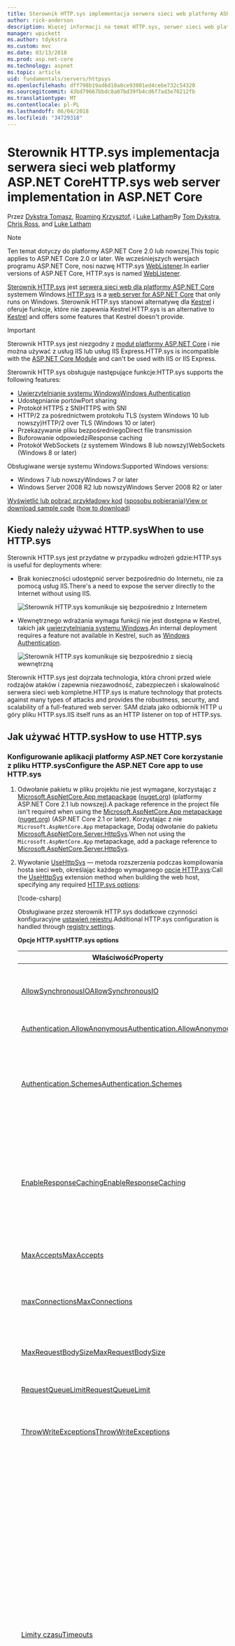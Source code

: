 ```yaml
---
title: Sterownik HTTP.sys implementacja serwera sieci web platformy ASP.NET Core
author: rick-anderson
description: Więcej informacji na temat HTTP.sys, serwer sieci web platformy ASP.NET Core w systemie Windows. W oparciu sterownik trybu jądra HTTP.sys, sterownik HTTP.sys stanowi alternatywę dla Kestrel, który może służyć do bezpośredniego połączenia z Internetem bez usług IIS.
manager: wpickett
ms.author: tdykstra
ms.custom: mvc
ms.date: 03/13/2018
ms.prod: asp.net-core
ms.technology: aspnet
ms.topic: article
uid: fundamentals/servers/httpsys
ms.openlocfilehash: dff798b19ad6d10a8ce93001ed4cebe732c54320
ms.sourcegitcommit: 43bd79667bbdc8a07bd39fb4cd6f7ad3e70212fb
ms.translationtype: MT
ms.contentlocale: pl-PL
ms.lasthandoff: 06/04/2018
ms.locfileid: "34729318"
---
```

# <a name="httpsys-web-server-implementation-in-aspnet-core"></a><span data-ttu-id="ba07b-104">Sterownik HTTP.sys implementacja serwera sieci web platformy ASP.NET Core</span><span class="sxs-lookup"><span data-stu-id="ba07b-104">HTTP.sys web server implementation in ASP.NET Core</span></span>

<span data-ttu-id="ba07b-105">Przez [Dykstra Tomasz](https://github.com/tdykstra), [Roaming Krzysztof](https://github.com/Tratcher), i [Luke Latham](https://github.com/guardrex)</span><span class="sxs-lookup"><span data-stu-id="ba07b-105">By [Tom Dykstra](https://github.com/tdykstra), [Chris Ross](https://github.com/Tratcher), and [Luke Latham](https://github.com/guardrex)</span></span>

> [!NOTE]
> <span data-ttu-id="ba07b-106">Ten temat dotyczy do platformy ASP.NET Core 2.0 lub nowszej.</span><span class="sxs-lookup"><span data-stu-id="ba07b-106">This topic applies to ASP.NET Core 2.0 or later.</span></span> <span data-ttu-id="ba07b-107">We wcześniejszych wersjach programu ASP.NET Core, nosi nazwę HTTP.sys [WebListener](xref:fundamentals/servers/weblistener).</span><span class="sxs-lookup"><span data-stu-id="ba07b-107">In earlier versions of ASP.NET Core, HTTP.sys is named [WebListener](xref:fundamentals/servers/weblistener).</span></span>

<span data-ttu-id="ba07b-108">[Sterownik HTTP.sys](/iis/get-started/introduction-to-iis/introduction-to-iis-architecture#hypertext-transfer-protocol-stack-httpsys) jest [serwera sieci web dla platformy ASP.NET Core](xref:fundamentals/servers/index) systemem Windows.</span><span class="sxs-lookup"><span data-stu-id="ba07b-108">[HTTP.sys](/iis/get-started/introduction-to-iis/introduction-to-iis-architecture#hypertext-transfer-protocol-stack-httpsys) is a [web server for ASP.NET Core](xref:fundamentals/servers/index) that only runs on Windows.</span></span> <span data-ttu-id="ba07b-109">Sterownik HTTP.sys stanowi alternatywę dla [Kestrel](xref:fundamentals/servers/kestrel) i oferuje funkcje, które nie zapewnia Kestrel.</span><span class="sxs-lookup"><span data-stu-id="ba07b-109">HTTP.sys is an alternative to [Kestrel](xref:fundamentals/servers/kestrel) and offers some features that Kestrel doesn't provide.</span></span>

> [!IMPORTANT]
> <span data-ttu-id="ba07b-110">Sterownik HTTP.sys jest niezgodny z [moduł platformy ASP.NET Core](xref:fundamentals/servers/aspnet-core-module) i nie można używać z usług IIS lub usług IIS Express.</span><span class="sxs-lookup"><span data-stu-id="ba07b-110">HTTP.sys is incompatible with the [ASP.NET Core Module](xref:fundamentals/servers/aspnet-core-module) and can't be used with IIS or IIS Express.</span></span>

<span data-ttu-id="ba07b-111">Sterownik HTTP.sys obsługuje następujące funkcje:</span><span class="sxs-lookup"><span data-stu-id="ba07b-111">HTTP.sys supports the following features:</span></span>

* [<span data-ttu-id="ba07b-112">Uwierzytelnianie systemu Windows</span><span class="sxs-lookup"><span data-stu-id="ba07b-112">Windows Authentication</span></span>](xref:security/authentication/windowsauth)
* <span data-ttu-id="ba07b-113">Udostępnianie portów</span><span class="sxs-lookup"><span data-stu-id="ba07b-113">Port sharing</span></span>
* <span data-ttu-id="ba07b-114">Protokół HTTPS z SNI</span><span class="sxs-lookup"><span data-stu-id="ba07b-114">HTTPS with SNI</span></span>
* <span data-ttu-id="ba07b-115">HTTP/2 za pośrednictwem protokołu TLS (system Windows 10 lub nowszy)</span><span class="sxs-lookup"><span data-stu-id="ba07b-115">HTTP/2 over TLS (Windows 10 or later)</span></span>
* <span data-ttu-id="ba07b-116">Przekazywanie pliku bezpośredniego</span><span class="sxs-lookup"><span data-stu-id="ba07b-116">Direct file transmission</span></span>
* <span data-ttu-id="ba07b-117">Buforowanie odpowiedzi</span><span class="sxs-lookup"><span data-stu-id="ba07b-117">Response caching</span></span>
* <span data-ttu-id="ba07b-118">Protokół WebSockets (z systemem Windows 8 lub nowszy)</span><span class="sxs-lookup"><span data-stu-id="ba07b-118">WebSockets (Windows 8 or later)</span></span>

<span data-ttu-id="ba07b-119">Obsługiwane wersje systemu Windows:</span><span class="sxs-lookup"><span data-stu-id="ba07b-119">Supported Windows versions:</span></span>

* <span data-ttu-id="ba07b-120">Windows 7 lub nowszy</span><span class="sxs-lookup"><span data-stu-id="ba07b-120">Windows 7 or later</span></span>
* <span data-ttu-id="ba07b-121">Windows Server 2008 R2 lub nowszy</span><span class="sxs-lookup"><span data-stu-id="ba07b-121">Windows Server 2008 R2 or later</span></span>

<span data-ttu-id="ba07b-122">[Wyświetlić lub pobrać przykładowy kod](https://github.com/aspnet/Docs/tree/master/aspnetcore/fundamentals/servers/httpsys/sample) ([sposobu pobierania](xref:tutorials/index#how-to-download-a-sample))</span><span class="sxs-lookup"><span data-stu-id="ba07b-122">[View or download sample code](https://github.com/aspnet/Docs/tree/master/aspnetcore/fundamentals/servers/httpsys/sample) ([how to download](xref:tutorials/index#how-to-download-a-sample))</span></span>

## <a name="when-to-use-httpsys"></a><span data-ttu-id="ba07b-123">Kiedy należy używać HTTP.sys</span><span class="sxs-lookup"><span data-stu-id="ba07b-123">When to use HTTP.sys</span></span>

<span data-ttu-id="ba07b-124">Sterownik HTTP.sys jest przydatne w przypadku wdrożeń gdzie:</span><span class="sxs-lookup"><span data-stu-id="ba07b-124">HTTP.sys is useful for deployments where:</span></span>

* <span data-ttu-id="ba07b-125">Brak konieczności udostępnić server bezpośrednio do Internetu, nie za pomocą usług IIS.</span><span class="sxs-lookup"><span data-stu-id="ba07b-125">There's a need to expose the server directly to the Internet without using IIS.</span></span>

  ![Sterownik HTTP.sys komunikuje się bezpośrednio z Internetem](httpsys/_static/httpsys-to-internet.png)

* <span data-ttu-id="ba07b-127">Wewnętrznego wdrażania wymaga funkcji nie jest dostępna w Kestrel, takich jak [uwierzytelniania systemu Windows](xref:security/authentication/windowsauth).</span><span class="sxs-lookup"><span data-stu-id="ba07b-127">An internal deployment requires a feature not available in Kestrel, such as [Windows Authentication](xref:security/authentication/windowsauth).</span></span>

  ![Sterownik HTTP.sys komunikuje się bezpośrednio z siecią wewnętrzną](httpsys/_static/httpsys-to-internal.png)

<span data-ttu-id="ba07b-129">Sterownik HTTP.sys jest dojrzała technologia, która chroni przed wiele rodzajów ataków i zapewnia niezawodność, zabezpieczeń i skalowalność serwera sieci web kompletne.</span><span class="sxs-lookup"><span data-stu-id="ba07b-129">HTTP.sys is mature technology that protects against many types of attacks and provides the robustness, security, and scalability of a full-featured web server.</span></span> <span data-ttu-id="ba07b-130">SAM działa jako odbiornik HTTP u góry pliku HTTP.sys.</span><span class="sxs-lookup"><span data-stu-id="ba07b-130">IIS itself runs as an HTTP listener on top of HTTP.sys.</span></span> 

## <a name="how-to-use-httpsys"></a><span data-ttu-id="ba07b-131">Jak używać HTTP.sys</span><span class="sxs-lookup"><span data-stu-id="ba07b-131">How to use HTTP.sys</span></span>

### <a name="configure-the-aspnet-core-app-to-use-httpsys"></a><span data-ttu-id="ba07b-132">Konfigurowanie aplikacji platformy ASP.NET Core korzystanie z pliku HTTP.sys</span><span class="sxs-lookup"><span data-stu-id="ba07b-132">Configure the ASP.NET Core app to use HTTP.sys</span></span>

1. <span data-ttu-id="ba07b-133">Odwołanie pakietu w pliku projektu nie jest wymagane, korzystając z [Microsoft.AspNetCore.App metapackage](xref:fundamentals/metapackage-app) ([nuget.org](https://www.nuget.org/packages/Microsoft.AspNetCore.App/)) (platformy ASP.NET Core 2.1 lub nowszej).</span><span class="sxs-lookup"><span data-stu-id="ba07b-133">A package reference in the project file isn't required when using the [Microsoft.AspNetCore.App metapackage](xref:fundamentals/metapackage-app) ([nuget.org](https://www.nuget.org/packages/Microsoft.AspNetCore.App/)) (ASP.NET Core 2.1 or later).</span></span> <span data-ttu-id="ba07b-134">Korzystając z nie `Microsoft.AspNetCore.App` metapackage, Dodaj odwołanie do pakietu [Microsoft.AspNetCore.Server.HttpSys](https://www.nuget.org/packages/Microsoft.AspNetCore.Server.HttpSys/).</span><span class="sxs-lookup"><span data-stu-id="ba07b-134">When not using the `Microsoft.AspNetCore.App` metapackage, add a package reference to [Microsoft.AspNetCore.Server.HttpSys](https://www.nuget.org/packages/Microsoft.AspNetCore.Server.HttpSys/).</span></span>

2. <span data-ttu-id="ba07b-135">Wywołanie [UseHttpSys](/dotnet/api/microsoft.aspnetcore.hosting.webhostbuilderhttpsysextensions.usehttpsys) — metoda rozszerzenia podczas kompilowania hosta sieci web, określając każdego wymaganego [opcje HTTP.sys](/dotnet/api/microsoft.aspnetcore.server.httpsys.httpsysoptions):</span><span class="sxs-lookup"><span data-stu-id="ba07b-135">Call the [UseHttpSys](/dotnet/api/microsoft.aspnetcore.hosting.webhostbuilderhttpsysextensions.usehttpsys) extension method when building the web host, specifying any required [HTTP.sys options](/dotnet/api/microsoft.aspnetcore.server.httpsys.httpsysoptions):</span></span>

   [!code-csharp[](httpsys/sample/Program.cs?name=snippet1&highlight=4-12)]

   <span data-ttu-id="ba07b-136">Obsługiwane przez sterownik HTTP.sys dodatkowe czynności konfiguracyjne [ustawień rejestru](https://support.microsoft.com/kb/820129).</span><span class="sxs-lookup"><span data-stu-id="ba07b-136">Additional HTTP.sys configuration is handled through [registry settings](https://support.microsoft.com/kb/820129).</span></span>

   <span data-ttu-id="ba07b-137">**Opcje HTTP.sys**</span><span class="sxs-lookup"><span data-stu-id="ba07b-137">**HTTP.sys options**</span></span>

   | <span data-ttu-id="ba07b-138">Właściwość</span><span class="sxs-lookup"><span data-stu-id="ba07b-138">Property</span></span> | <span data-ttu-id="ba07b-139">Opis</span><span class="sxs-lookup"><span data-stu-id="ba07b-139">Description</span></span> | <span data-ttu-id="ba07b-140">Domyślny</span><span class="sxs-lookup"><span data-stu-id="ba07b-140">Default</span></span> |
   | -------- | ----------- | :-----: |
   | [<span data-ttu-id="ba07b-141">AllowSynchronousIO</span><span class="sxs-lookup"><span data-stu-id="ba07b-141">AllowSynchronousIO</span></span>](/dotnet/api/microsoft.aspnetcore.server.httpsys.httpsysoptions.allowsynchronousio) | <span data-ttu-id="ba07b-142">Kontrolowanie, czy synchroniczne we/wy jest dozwolone dla `HttpContext.Request.Body` i `HttpContext.Response.Body`.</span><span class="sxs-lookup"><span data-stu-id="ba07b-142">Control whether synchronous input/output is allowed for the `HttpContext.Request.Body` and `HttpContext.Response.Body`.</span></span> | `true` |
   | [<span data-ttu-id="ba07b-143">Authentication.AllowAnonymous</span><span class="sxs-lookup"><span data-stu-id="ba07b-143">Authentication.AllowAnonymous</span></span>](/dotnet/api/microsoft.aspnetcore.server.httpsys.authenticationmanager.allowanonymous) | <span data-ttu-id="ba07b-144">Zezwalaj na anonimowe żądania.</span><span class="sxs-lookup"><span data-stu-id="ba07b-144">Allow anonymous requests.</span></span> | `true` |
   | [<span data-ttu-id="ba07b-145">Authentication.Schemes</span><span class="sxs-lookup"><span data-stu-id="ba07b-145">Authentication.Schemes</span></span>](/dotnet/api/microsoft.aspnetcore.server.httpsys.authenticationmanager.schemes) | <span data-ttu-id="ba07b-146">Określ schematy uwierzytelniania dozwolonych.</span><span class="sxs-lookup"><span data-stu-id="ba07b-146">Specify the allowed authentication schemes.</span></span> <span data-ttu-id="ba07b-147">Może być modyfikowany w dowolnym momencie przed disposing odbiornika.</span><span class="sxs-lookup"><span data-stu-id="ba07b-147">May be modified at any time prior to disposing the listener.</span></span> <span data-ttu-id="ba07b-148">Wartości są dostarczane przez [wyliczenia AuthenticationSchemes](/dotnet/api/microsoft.aspnetcore.server.httpsys.authenticationschemes): `Basic`, `Kerberos`, `Negotiate`, `None`, i `NTLM`.</span><span class="sxs-lookup"><span data-stu-id="ba07b-148">Values are provided by the [AuthenticationSchemes enum](/dotnet/api/microsoft.aspnetcore.server.httpsys.authenticationschemes): `Basic`, `Kerberos`, `Negotiate`, `None`, and `NTLM`.</span></span> | `None` |
   | [<span data-ttu-id="ba07b-149">EnableResponseCaching</span><span class="sxs-lookup"><span data-stu-id="ba07b-149">EnableResponseCaching</span></span>](/dotnet/api/microsoft.aspnetcore.server.httpsys.httpsysoptions.enableresponsecaching) | <span data-ttu-id="ba07b-150">Próba [trybu jądra](/windows-hardware/drivers/gettingstarted/user-mode-and-kernel-mode) buforowanie odpowiedzi z kwalifikujących się nagłówków.</span><span class="sxs-lookup"><span data-stu-id="ba07b-150">Attempt [kernel-mode](/windows-hardware/drivers/gettingstarted/user-mode-and-kernel-mode) caching for responses with eligible headers.</span></span> <span data-ttu-id="ba07b-151">Odpowiedź nie może zawierać `Set-Cookie`, `Vary`, lub `Pragma` nagłówków.</span><span class="sxs-lookup"><span data-stu-id="ba07b-151">The response may not include `Set-Cookie`, `Vary`, or `Pragma` headers.</span></span> <span data-ttu-id="ba07b-152">Musi on zawierać `Cache-Control` nagłówka to jest `public` i `shared-max-age` lub `max-age` wartość, lub `Expires` nagłówka.</span><span class="sxs-lookup"><span data-stu-id="ba07b-152">It must include a `Cache-Control` header that's `public` and either a `shared-max-age` or `max-age` value, or an `Expires` header.</span></span> | `true` |
   | [<span data-ttu-id="ba07b-153">MaxAccepts</span><span class="sxs-lookup"><span data-stu-id="ba07b-153">MaxAccepts</span></span>](/dotnet/api/microsoft.aspnetcore.server.httpsys.httpsysoptions.maxaccepts) | <span data-ttu-id="ba07b-154">Maksymalna liczba równoczesnych akceptuje.</span><span class="sxs-lookup"><span data-stu-id="ba07b-154">The maximum number of concurrent accepts.</span></span> | <span data-ttu-id="ba07b-155">5 &times; [środowiska.<br> ProcessorCount](/dotnet/api/system.environment.processorcount)</span><span class="sxs-lookup"><span data-stu-id="ba07b-155">5 &times; [Environment.<br>ProcessorCount](/dotnet/api/system.environment.processorcount)</span></span> |
   | [<span data-ttu-id="ba07b-156">maxConnections</span><span class="sxs-lookup"><span data-stu-id="ba07b-156">MaxConnections</span></span>](/dotnet/api/microsoft.aspnetcore.server.httpsys.httpsysoptions.maxconnections) | <span data-ttu-id="ba07b-157">Maksymalna liczba jednoczesnych połączeń, aby zaakceptować.</span><span class="sxs-lookup"><span data-stu-id="ba07b-157">The maximum number of concurrent connections to accept.</span></span> <span data-ttu-id="ba07b-158">Użyj `-1` = nieskończoność.</span><span class="sxs-lookup"><span data-stu-id="ba07b-158">Use `-1` for infinite.</span></span> <span data-ttu-id="ba07b-159">Użyj `null` do używania ustawienia komputera.</span><span class="sxs-lookup"><span data-stu-id="ba07b-159">Use `null` to use the registry's machine-wide setting.</span></span> | `null`<br><span data-ttu-id="ba07b-160">(unlimited)</span><span class="sxs-lookup"><span data-stu-id="ba07b-160">(unlimited)</span></span> |
   | [<span data-ttu-id="ba07b-161">MaxRequestBodySize</span><span class="sxs-lookup"><span data-stu-id="ba07b-161">MaxRequestBodySize</span></span>](/dotnet/api/microsoft.aspnetcore.server.httpsys.httpsysoptions.maxrequestbodysize) | <span data-ttu-id="ba07b-162">Zobacz <a href="#maxrequestbodysize">MaxRequestBodySize</a> sekcji.</span><span class="sxs-lookup"><span data-stu-id="ba07b-162">See the <a href="#maxrequestbodysize">MaxRequestBodySize</a> section.</span></span> | <span data-ttu-id="ba07b-163">30000000 bajtów</span><span class="sxs-lookup"><span data-stu-id="ba07b-163">30000000 bytes</span></span><br><span data-ttu-id="ba07b-164">(~28.6 MB)</span><span class="sxs-lookup"><span data-stu-id="ba07b-164">(~28.6 MB)</span></span> |
   | [<span data-ttu-id="ba07b-165">RequestQueueLimit</span><span class="sxs-lookup"><span data-stu-id="ba07b-165">RequestQueueLimit</span></span>](/dotnet/api/microsoft.aspnetcore.server.httpsys.httpsysoptions.requestqueuelimit) | <span data-ttu-id="ba07b-166">Maksymalna liczba żądań, które mogą być umieszczone w kolejce.</span><span class="sxs-lookup"><span data-stu-id="ba07b-166">The maximum number of requests that can be queued.</span></span> | <span data-ttu-id="ba07b-167">1000</span><span class="sxs-lookup"><span data-stu-id="ba07b-167">1000</span></span> |
   | [<span data-ttu-id="ba07b-168">ThrowWriteExceptions</span><span class="sxs-lookup"><span data-stu-id="ba07b-168">ThrowWriteExceptions</span></span>](/dotnet/api/microsoft.aspnetcore.server.httpsys.httpsysoptions.throwwriteexceptions) | <span data-ttu-id="ba07b-169">Wskazać, czy operacji zapisu treści odpowiedzi, które zakończy się niepowodzeniem z powodu klienta połączenie powinno zgłaszają wyjątki, czy zakończone normalnie.</span><span class="sxs-lookup"><span data-stu-id="ba07b-169">Indicate if response body writes that fail due to client disconnects should throw exceptions or complete normally.</span></span> | `false`<br><span data-ttu-id="ba07b-170">(zazwyczaj ukończenia)</span><span class="sxs-lookup"><span data-stu-id="ba07b-170">(complete normally)</span></span> |
   | [<span data-ttu-id="ba07b-171">Limity czasu</span><span class="sxs-lookup"><span data-stu-id="ba07b-171">Timeouts</span></span>](/dotnet/api/microsoft.aspnetcore.server.httpsys.httpsysoptions.timeouts) | <span data-ttu-id="ba07b-172">Udostępnianie pliku HTTP.sys [TimeoutManager](/dotnet/api/microsoft.aspnetcore.server.httpsys.timeoutmanager) konfigurację, która może być również skonfigurowane w rejestrze.</span><span class="sxs-lookup"><span data-stu-id="ba07b-172">Expose the HTTP.sys [TimeoutManager](/dotnet/api/microsoft.aspnetcore.server.httpsys.timeoutmanager) configuration, which may also be configured in the registry.</span></span> <span data-ttu-id="ba07b-173">Skorzystaj z łączy interfejsu API, aby dowiedzieć się więcej na temat każdego ustawienia, łącznie z wartościami domyślnymi:</span><span class="sxs-lookup"><span data-stu-id="ba07b-173">Follow the API links to learn more about each setting, including default values:</span></span><ul><li><span data-ttu-id="ba07b-174">[Timeouts.DrainEntityBody](/dotnet/api/microsoft.aspnetcore.server.httpsys.httpsysoptions.timeouts.drainentitybody) &ndash; czas dozwolony dla interfejsu API serwera HTTP w celu opróżnienia treści jednostki podtrzymania połączenia.</span><span class="sxs-lookup"><span data-stu-id="ba07b-174">[Timeouts.DrainEntityBody](/dotnet/api/microsoft.aspnetcore.server.httpsys.httpsysoptions.timeouts.drainentitybody) &ndash; Time allowed for the HTTP Server API to drain the entity body on a Keep-Alive connection.</span></span></li><li><span data-ttu-id="ba07b-175">[Timeouts.EntityBody](/dotnet/api/microsoft.aspnetcore.server.httpsys.httpsysoptions.timeouts.entitybody) &ndash; czas dozwolony dla treści jednostki żądania do celu.</span><span class="sxs-lookup"><span data-stu-id="ba07b-175">[Timeouts.EntityBody](/dotnet/api/microsoft.aspnetcore.server.httpsys.httpsysoptions.timeouts.entitybody) &ndash; Time allowed for the request entity body to arrive.</span></span></li><li><span data-ttu-id="ba07b-176">[Timeouts.HeaderWait](/dotnet/api/microsoft.aspnetcore.server.httpsys.httpsysoptions.timeouts.headerwait) &ndash; czas dozwolony dla interfejsu API serwera HTTP przeanalizować nagłówka żądania.</span><span class="sxs-lookup"><span data-stu-id="ba07b-176">[Timeouts.HeaderWait](/dotnet/api/microsoft.aspnetcore.server.httpsys.httpsysoptions.timeouts.headerwait) &ndash; Time allowed for the HTTP Server API to parse the request header.</span></span></li><li><span data-ttu-id="ba07b-177">[Timeouts.IdleConnection](/dotnet/api/microsoft.aspnetcore.server.httpsys.httpsysoptions.timeouts.idleconnection) &ndash; czas dozwolony dla bezczynnego połączenia.</span><span class="sxs-lookup"><span data-stu-id="ba07b-177">[Timeouts.IdleConnection](/dotnet/api/microsoft.aspnetcore.server.httpsys.httpsysoptions.timeouts.idleconnection) &ndash; Time allowed for an idle connection.</span></span></li><li><span data-ttu-id="ba07b-178">[Timeouts.MinSendBytesPerSecond](/dotnet/api/microsoft.aspnetcore.server.httpsys.httpsysoptions.timeouts.minsendbytespersecond) &ndash; minimalna szybkość odpowiedzi wysyłania.</span><span class="sxs-lookup"><span data-stu-id="ba07b-178">[Timeouts.MinSendBytesPerSecond](/dotnet/api/microsoft.aspnetcore.server.httpsys.httpsysoptions.timeouts.minsendbytespersecond) &ndash; The minimum send rate for the response.</span></span></li><li><span data-ttu-id="ba07b-179">[Timeouts.RequestQueue](/dotnet/api/microsoft.aspnetcore.server.httpsys.httpsysoptions.timeouts.requestqueue) &ndash; czas przeznaczony na żądanie pozostawać w kolejce żądań, zanim go przejmuje przez aplikację.</span><span class="sxs-lookup"><span data-stu-id="ba07b-179">[Timeouts.RequestQueue](/dotnet/api/microsoft.aspnetcore.server.httpsys.httpsysoptions.timeouts.requestqueue) &ndash; Time allowed for the request to remain in the request queue before the app picks it up.</span></span></li></ul> |  |
   | [<span data-ttu-id="ba07b-180">UrlPrefixes</span><span class="sxs-lookup"><span data-stu-id="ba07b-180">UrlPrefixes</span></span>](/dotnet/api/microsoft.aspnetcore.server.httpsys.httpsysoptions.urlprefixes) | <span data-ttu-id="ba07b-181">Określ [UrlPrefixCollection](/dotnet/api/microsoft.aspnetcore.server.httpsys.urlprefixcollection) można zarejestrować przy użyciu składnika HTTP.sys.</span><span class="sxs-lookup"><span data-stu-id="ba07b-181">Specify the [UrlPrefixCollection](/dotnet/api/microsoft.aspnetcore.server.httpsys.urlprefixcollection) to register with HTTP.sys.</span></span> <span data-ttu-id="ba07b-182">Najbardziej przydatne jest [UrlPrefixCollection.Add](/dotnet/api/microsoft.aspnetcore.server.httpsys.urlprefixcollection.add), który służy do dodania do kolekcji prefiksu.</span><span class="sxs-lookup"><span data-stu-id="ba07b-182">The most useful is [UrlPrefixCollection.Add](/dotnet/api/microsoft.aspnetcore.server.httpsys.urlprefixcollection.add), which is used to add a prefix to the collection.</span></span> <span data-ttu-id="ba07b-183">Te mogą zostać zmodyfikowane w dowolnym momencie przed disposing odbiornika.</span><span class="sxs-lookup"><span data-stu-id="ba07b-183">These may be modified at any time prior to disposing the listener.</span></span> |  |

   <a name="maxrequestbodysize"></a>
   <span data-ttu-id="ba07b-184">**MaxRequestBodySize**</span><span class="sxs-lookup"><span data-stu-id="ba07b-184">**MaxRequestBodySize**</span></span>

   <span data-ttu-id="ba07b-185">Maksymalny dozwolony rozmiar żadnych treści żądania w bajtach.</span><span class="sxs-lookup"><span data-stu-id="ba07b-185">The maximum allowed size of any request body in bytes.</span></span> <span data-ttu-id="ba07b-186">Jeśli wartość `null`, żądanie maksymalny rozmiar treści jest nieograniczony.</span><span class="sxs-lookup"><span data-stu-id="ba07b-186">When set to `null`, the maximum request body size is unlimited.</span></span> <span data-ttu-id="ba07b-187">To ograniczenie nie ma wpływu na uaktualnionym połączeń, które są zawsze nieograniczone.</span><span class="sxs-lookup"><span data-stu-id="ba07b-187">This limit has no effect on upgraded connections, which are always unlimited.</span></span>

   <span data-ttu-id="ba07b-188">Zalecaną metodą do zastąpienia limitu w aplikacji ASP.NET Core MVC z jednym `IActionResult` jest użycie [RequestSizeLimitAttribute](/dotnet/api/microsoft.aspnetcore.mvc.requestsizelimitattribute) atrybutu metody akcji:</span><span class="sxs-lookup"><span data-stu-id="ba07b-188">The recommended method to override the limit in an ASP.NET Core MVC app for a single `IActionResult` is to use the [RequestSizeLimitAttribute](/dotnet/api/microsoft.aspnetcore.mvc.requestsizelimitattribute) attribute on an action method:</span></span>

   ```csharp
   [RequestSizeLimit(100000000)]
   public IActionResult MyActionMethod()
   ```

   <span data-ttu-id="ba07b-189">Jeśli aplikacja próbuje skonfigurować limit na żądanie, po uruchomieniu aplikacji odczytu żądania, jest zgłaszany wyjątek.</span><span class="sxs-lookup"><span data-stu-id="ba07b-189">An exception is thrown if the app attempts to configure the limit on a request after the app has started reading the request.</span></span> <span data-ttu-id="ba07b-190">`IsReadOnly` Właściwości można wskazać, czy `MaxRequestBodySize` właściwość jest w stanie tylko do odczytu, co oznacza jest za późno skonfigurować limit.</span><span class="sxs-lookup"><span data-stu-id="ba07b-190">An `IsReadOnly` property can be used to indicate if the `MaxRequestBodySize` property is in a read-only state, meaning it's too late to configure the limit.</span></span>

   <span data-ttu-id="ba07b-191">Jeśli aplikacja powinny zastępować [MaxRequestBodySize](/dotnet/api/microsoft.aspnetcore.server.httpsys.httpsysoptions.maxrequestbodysize) na żądanie, użyj [IHttpMaxRequestBodySizeFeature](/dotnet/api/microsoft.aspnetcore.http.features.ihttpmaxrequestbodysizefeature):</span><span class="sxs-lookup"><span data-stu-id="ba07b-191">If the app should override [MaxRequestBodySize](/dotnet/api/microsoft.aspnetcore.server.httpsys.httpsysoptions.maxrequestbodysize) per-request, use the [IHttpMaxRequestBodySizeFeature](/dotnet/api/microsoft.aspnetcore.http.features.ihttpmaxrequestbodysizefeature):</span></span>

   [!code-csharp[](httpsys/sample/Startup.cs?name=snippet1&highlight=6-7)]

3. <span data-ttu-id="ba07b-192">Jeśli używasz programu Visual Studio, upewnij się, że aplikacja nie jest skonfigurowana do uruchamiania usług IIS lub usług IIS Express.</span><span class="sxs-lookup"><span data-stu-id="ba07b-192">If using Visual Studio, make sure the app isn't configured to run IIS or IIS Express.</span></span>

   <span data-ttu-id="ba07b-193">W programie Visual Studio domyślnego profilu uruchamiania jest dla usług IIS Express.</span><span class="sxs-lookup"><span data-stu-id="ba07b-193">In Visual Studio, the default launch profile is for IIS Express.</span></span> <span data-ttu-id="ba07b-194">Aby uruchomić projekt jako aplikację konsoli, ręcznie zmienić wybranego profilu, jak pokazano na poniższym zrzucie ekranu:</span><span class="sxs-lookup"><span data-stu-id="ba07b-194">To run the project as a console app, manually change the selected profile, as shown in the following screen shot:</span></span>

   ![Wybierz profil aplikacji konsoli](httpsys/_static/vs-choose-profile.png)

### <a name="configure-windows-server"></a><span data-ttu-id="ba07b-196">Konfigurowanie systemu Windows Server</span><span class="sxs-lookup"><span data-stu-id="ba07b-196">Configure Windows Server</span></span>

1. <span data-ttu-id="ba07b-197">Jeśli aplikacja jest [wdrożenia zależne od framework](/dotnet/core/deploying/#framework-dependent-deployments-fdd), zainstaluj oprogramowanie .NET Core i .NET Framework (jeśli jest to aplikacja .NET Core docelowy program .NET Framework).</span><span class="sxs-lookup"><span data-stu-id="ba07b-197">If the app is a [framework-dependent deployment](/dotnet/core/deploying/#framework-dependent-deployments-fdd), install .NET Core, .NET Framework, or both (if the app is a .NET Core app targeting the .NET Framework).</span></span>

   * <span data-ttu-id="ba07b-198">**Oprogramowanie .NET core** &ndash; Jeśli aplikacja wymaga platformy .NET Core, Uzyskaj i uruchom Instalatora programu .NET Core z [.NET wszystkie pliki do pobrania](https://www.microsoft.com/net/download/all).</span><span class="sxs-lookup"><span data-stu-id="ba07b-198">**.NET Core** &ndash; If the app requires .NET Core, obtain and run the .NET Core installer from [.NET All Downloads](https://www.microsoft.com/net/download/all).</span></span>
   * <span data-ttu-id="ba07b-199">**.NET framework** &ndash; Jeśli aplikacja wymaga programu .NET Framework, zobacz [.NET Framework: Przewodnik instalacji](/dotnet/framework/install/) można znaleźć instrukcje dotyczące instalacji.</span><span class="sxs-lookup"><span data-stu-id="ba07b-199">**.NET Framework** &ndash; If the app requires .NET Framework, see [.NET Framework: Installation guide](/dotnet/framework/install/) to find installation instructions.</span></span> <span data-ttu-id="ba07b-200">Zainstaluj wymagane .NET Framework.</span><span class="sxs-lookup"><span data-stu-id="ba07b-200">Install the required .NET Framework.</span></span> <span data-ttu-id="ba07b-201">Instalator programu .NET Framework najnowsze można znaleźć w folderze [.NET wszystkie pliki do pobrania](https://www.microsoft.com/net/download/all).</span><span class="sxs-lookup"><span data-stu-id="ba07b-201">The installer for the latest .NET Framework can be found at [.NET All Downloads](https://www.microsoft.com/net/download/all).</span></span>

2. <span data-ttu-id="ba07b-202">Skonfiguruj adresy URL i portów dla aplikacji.</span><span class="sxs-lookup"><span data-stu-id="ba07b-202">Configure URLs and ports for the app.</span></span>

   <span data-ttu-id="ba07b-203">Domyślnie program ASP.NET Core wiąże `http://localhost:5000`.</span><span class="sxs-lookup"><span data-stu-id="ba07b-203">By default, ASP.NET Core binds to `http://localhost:5000`.</span></span> <span data-ttu-id="ba07b-204">Aby skonfigurować prefiksy URL i portów, są następujące opcje przy użyciu:</span><span class="sxs-lookup"><span data-stu-id="ba07b-204">To configure URL prefixes and ports, options include using:</span></span>

   * [<span data-ttu-id="ba07b-205">UseUrls</span><span class="sxs-lookup"><span data-stu-id="ba07b-205">UseUrls</span></span>](/dotnet/api/microsoft.aspnetcore.hosting.hostingabstractionswebhostbuilderextensions.useurls)
   * <span data-ttu-id="ba07b-206">`urls` Argument wiersza polecenia</span><span class="sxs-lookup"><span data-stu-id="ba07b-206">`urls` command-line argument</span></span>
   * <span data-ttu-id="ba07b-207">`ASPNETCORE_URLS` Zmienna środowiskowa</span><span class="sxs-lookup"><span data-stu-id="ba07b-207">`ASPNETCORE_URLS` environment variable</span></span>
   * [<span data-ttu-id="ba07b-208">UrlPrefixes</span><span class="sxs-lookup"><span data-stu-id="ba07b-208">UrlPrefixes</span></span>](/dotnet/api/microsoft.aspnetcore.server.httpsys.httpsysoptions.urlprefixes)

   <span data-ttu-id="ba07b-209">Poniższy przykładowy kod przedstawia sposób użycia [UrlPrefixes](/dotnet/api/microsoft.aspnetcore.server.httpsys.httpsysoptions.urlprefixes):</span><span class="sxs-lookup"><span data-stu-id="ba07b-209">The following code example shows how to use [UrlPrefixes](/dotnet/api/microsoft.aspnetcore.server.httpsys.httpsysoptions.urlprefixes):</span></span>

   [!code-csharp[](httpsys/sample/Program.cs?name=snippet1&highlight=11)]

   <span data-ttu-id="ba07b-210">Zaletą `UrlPrefixes` jest natychmiast wygenerowany komunikat o błędzie dla prefiksów niewłaściwie sformatowany.</span><span class="sxs-lookup"><span data-stu-id="ba07b-210">An advantage of `UrlPrefixes` is that an error message is generated immediately for improperly formatted prefixes.</span></span>

   <span data-ttu-id="ba07b-211">Ustawienia w `UrlPrefixes` zastąpienia `UseUrls` / `urls` / `ASPNETCORE_URLS` ustawienia.</span><span class="sxs-lookup"><span data-stu-id="ba07b-211">The settings in `UrlPrefixes` override `UseUrls`/`urls`/`ASPNETCORE_URLS` settings.</span></span> <span data-ttu-id="ba07b-212">W związku z tym zaletą `UseUrls`, `urls`i `ASPNETCORE_URLS` zmiennej środowiskowej, jest łatwiejsze w celu przełączania się między Kestrel i sterownik HTTP.sys.</span><span class="sxs-lookup"><span data-stu-id="ba07b-212">Therefore, an advantage of `UseUrls`, `urls`, and the `ASPNETCORE_URLS` environment variable is that it's easier to switch between Kestrel and HTTP.sys.</span></span> <span data-ttu-id="ba07b-213">Aby uzyskać więcej informacji na temat `UseUrls`, `urls`, i `ASPNETCORE_URLS`, zobacz [hosta w ASP.NET Core](xref:fundamentals/host/index) tematu.</span><span class="sxs-lookup"><span data-stu-id="ba07b-213">For more information on `UseUrls`, `urls`, and `ASPNETCORE_URLS`, see the [Host in ASP.NET Core](xref:fundamentals/host/index) topic.</span></span>

   <span data-ttu-id="ba07b-214">Korzysta z pliku HTTP.sys [formaty ciągu UrlPrefix interfejsu API serwera HTTP](https://msdn.microsoft.com/library/windows/desktop/aa364698.aspx).</span><span class="sxs-lookup"><span data-stu-id="ba07b-214">HTTP.sys uses the [HTTP Server API UrlPrefix string formats](https://msdn.microsoft.com/library/windows/desktop/aa364698.aspx).</span></span>

   > [!WARNING]
   > <span data-ttu-id="ba07b-215">Powiązania najwyższego poziomu symbolu wieloznacznego (`http://*:80/` i `http://+:80`) powinien **nie** można użyć.</span><span class="sxs-lookup"><span data-stu-id="ba07b-215">Top-level wildcard bindings (`http://*:80/` and `http://+:80`) should **not** be used.</span></span> <span data-ttu-id="ba07b-216">Powiązania wieloznaczny najwyższego poziomu można otwarcie luk w zabezpieczeniach aplikacji.</span><span class="sxs-lookup"><span data-stu-id="ba07b-216">Top-level wildcard bindings can open up your app to security vulnerabilities.</span></span> <span data-ttu-id="ba07b-217">Dotyczy to zarówno silne i słabe symboli wieloznacznych.</span><span class="sxs-lookup"><span data-stu-id="ba07b-217">This applies to both strong and weak wildcards.</span></span> <span data-ttu-id="ba07b-218">Użyj nazwy hostów jawne zamiast symboli wieloznacznych.</span><span class="sxs-lookup"><span data-stu-id="ba07b-218">Use explicit host names rather than wildcards.</span></span> <span data-ttu-id="ba07b-219">Powiązanie symbolu wieloznacznego domeny podrzędnej (na przykład `*.mysub.com`) nie ma to zagrożenie bezpieczeństwa, jeśli kontrolować domeny nadrzędnej całego (w przeciwieństwie do `*.com`, której występuje).</span><span class="sxs-lookup"><span data-stu-id="ba07b-219">Subdomain wildcard binding (for example, `*.mysub.com`) doesn't have this security risk if you control the entire parent domain (as opposed to `*.com`, which is vulnerable).</span></span> <span data-ttu-id="ba07b-220">Zobacz [rfc7230 sekcji-5.4](https://tools.ietf.org/html/rfc7230#section-5.4) Aby uzyskać więcej informacji.</span><span class="sxs-lookup"><span data-stu-id="ba07b-220">See [rfc7230 section-5.4](https://tools.ietf.org/html/rfc7230#section-5.4) for more information.</span></span>

3. <span data-ttu-id="ba07b-221">Preregister prefiksów URL do powiązania do pliku HTTP.sys i konfigurowanie certyfikatów x.509.</span><span class="sxs-lookup"><span data-stu-id="ba07b-221">Preregister URL prefixes to bind to HTTP.sys and set up x.509 certificates.</span></span>

   <span data-ttu-id="ba07b-222">Jeśli adres URL prefiksy nie są preregistered w systemie Windows, uruchom aplikację z uprawnieniami administratora.</span><span class="sxs-lookup"><span data-stu-id="ba07b-222">If URL prefixes aren't preregistered in Windows, run the app with administrator privileges.</span></span> <span data-ttu-id="ba07b-223">Jedynym wyjątkiem jest podczas wiązania z hostem lokalnym przy użyciu protokołu HTTP (a nie HTTPS) z większą niż 1024 numeru portu.</span><span class="sxs-lookup"><span data-stu-id="ba07b-223">The only exception is when binding to localhost using HTTP (not HTTPS) with a port number greater than 1024.</span></span> <span data-ttu-id="ba07b-224">W takim przypadku uprawnienia administratora nie są wymagane.</span><span class="sxs-lookup"><span data-stu-id="ba07b-224">In that case, administrator privileges aren't required.</span></span>

   1. <span data-ttu-id="ba07b-225">Wbudowane narzędzie do konfigurowania HTTP.sys jest *netsh.exe*.</span><span class="sxs-lookup"><span data-stu-id="ba07b-225">The built-in tool for configuring HTTP.sys is *netsh.exe*.</span></span> <span data-ttu-id="ba07b-226">*netsh.exe* służy do zarezerwowania prefiksy URL i przypisać certyfikatów X.509.</span><span class="sxs-lookup"><span data-stu-id="ba07b-226">*netsh.exe* is used to reserve URL prefixes and assign X.509 certificates.</span></span> <span data-ttu-id="ba07b-227">Narzędzie wymaga uprawnień administratora.</span><span class="sxs-lookup"><span data-stu-id="ba07b-227">The tool requires administrator privileges.</span></span>

      <span data-ttu-id="ba07b-228">W poniższym przykładzie przedstawiono poleceń do zarezerwowania prefiksy URL porty 80 i 443:</span><span class="sxs-lookup"><span data-stu-id="ba07b-228">The following example shows the commands to reserve URL prefixes for ports 80 and 443:</span></span>

      ```console
      netsh http add urlacl url=http://+:80/ user=Users
      netsh http add urlacl url=https://+:443/ user=Users
      ```

      <span data-ttu-id="ba07b-229">Poniższy przykład pokazuje, jak można przypisać certyfikat X.509:</span><span class="sxs-lookup"><span data-stu-id="ba07b-229">The following example shows how to assign an X.509 certificate:</span></span>

      ```console
      netsh http add sslcert ipport=0.0.0.0:443 certhash=MyCertHash_Here appid="{00000000-0000-0000-0000-000000000000}"
      ```

      <span data-ttu-id="ba07b-230">Odwołanie dokumentacji *netsh.exe*:</span><span class="sxs-lookup"><span data-stu-id="ba07b-230">Reference documentation for *netsh.exe*:</span></span>

      * [<span data-ttu-id="ba07b-231">Polecenia Netsh dla Hypertext Transfer Protocol (HTTP)</span><span class="sxs-lookup"><span data-stu-id="ba07b-231">Netsh Commands for Hypertext Transfer Protocol (HTTP)</span></span>](https://technet.microsoft.com/library/cc725882.aspx)
      * [<span data-ttu-id="ba07b-232">Ciągi UrlPrefix</span><span class="sxs-lookup"><span data-stu-id="ba07b-232">UrlPrefix Strings</span></span>](https://msdn.microsoft.com/library/windows/desktop/aa364698.aspx)

   2. <span data-ttu-id="ba07b-233">Tworzenie certyfikatów X.509 z podpisem własnym, jeśli jest to wymagane.</span><span class="sxs-lookup"><span data-stu-id="ba07b-233">Create self-signed X.509 certificates, if required.</span></span>

      [!INCLUDE [How to make an X.509 cert](../../includes/make-x509-cert.md)]

4. <span data-ttu-id="ba07b-234">Otwórz porty zapory, aby zezwolić na ruch do pliku HTTP.sys.</span><span class="sxs-lookup"><span data-stu-id="ba07b-234">Open firewall ports to allow traffic to reach HTTP.sys.</span></span> <span data-ttu-id="ba07b-235">Użyj *netsh.exe* lub [poleceń cmdlet programu PowerShell](https://technet.microsoft.com/library/jj554906).</span><span class="sxs-lookup"><span data-stu-id="ba07b-235">Use *netsh.exe* or [PowerShell cmdlets](https://technet.microsoft.com/library/jj554906).</span></span>

## <a name="proxy-server-and-load-balancer-scenarios"></a><span data-ttu-id="ba07b-236">Serwer proxy i scenariuszy usługi równoważenia obciążenia</span><span class="sxs-lookup"><span data-stu-id="ba07b-236">Proxy server and load balancer scenarios</span></span>

<span data-ttu-id="ba07b-237">Dla aplikacji hostowanych przez rozszerzenie HTTP.sys, współpracujące z żądaniami z Internetu lub sieci firmowej dodatkowa konfiguracja może być wymagane, gdy hosting za serwerów proxy i moduły równoważenia obciążenia.</span><span class="sxs-lookup"><span data-stu-id="ba07b-237">For apps hosted by HTTP.sys that interact with requests from the Internet or a corporate network, additional configuration might be required when hosting behind proxy servers and load balancers.</span></span> <span data-ttu-id="ba07b-238">Aby uzyskać więcej informacji, zobacz [Konfigurowanie platformy ASP.NET Core do pracy z serwerów proxy i moduły równoważenia obciążenia](xref:host-and-deploy/proxy-load-balancer).</span><span class="sxs-lookup"><span data-stu-id="ba07b-238">For more information, see [Configure ASP.NET Core to work with proxy servers and load balancers](xref:host-and-deploy/proxy-load-balancer).</span></span>

## <a name="additional-resources"></a><span data-ttu-id="ba07b-239">Dodatkowe zasoby</span><span class="sxs-lookup"><span data-stu-id="ba07b-239">Additional resources</span></span>

* [<span data-ttu-id="ba07b-240">Interfejsu API serwera HTTP</span><span class="sxs-lookup"><span data-stu-id="ba07b-240">HTTP Server API</span></span>](https://msdn.microsoft.com/library/windows/desktop/aa364510.aspx)
* [<span data-ttu-id="ba07b-241">repozytorium GitHub ASPNET/HttpSysServer (kodu źródłowego)</span><span class="sxs-lookup"><span data-stu-id="ba07b-241">aspnet/HttpSysServer GitHub repository (source code)</span></span>](https://github.com/aspnet/HttpSysServer/)
* [<span data-ttu-id="ba07b-242">Host platformy ASP.NET Core</span><span class="sxs-lookup"><span data-stu-id="ba07b-242">Host in ASP.NET Core</span></span>](xref:fundamentals/host/index)
